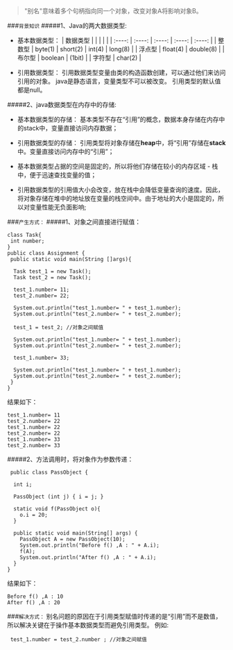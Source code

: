 
>"别名"意味着多个句柄指向同一个对象，改变对象A将影响对象B。

###`背景知识`
#####1、Java的两大数据类型:
* 基本数据类型：
	| 数据类型 |   			|   				|     		|			|
	|  :----:     |  :----:    | :----:  |  :----:   |  :----:   |
	| 整数型  | byte(1) |   short(2) | int(4) |	long(8)	|
	| 浮点型  |  float(4)  |   double(8)   |
	| 布尔型  |    boolean  | (1bit) |
	| 字符型  | char(2)   |	
	
* 引用数据类型：
 引用数据类型变量由类的构造函数创建，可以通过他们来访问引用的对象。
 java是静态语言，变量类型不可以被改变。
 引用类型的默认值都是null。
 
#####2、java数据类型在内存中的存储:
 - 基本数据类型的存储：
   基本类型不存在“引用”的概念，数据本身存储在内存中的stack中，变量直接访问内存数据；
 - 引用数据类型的存储：
	引用类型将对象存储在**heap**中，将“引用”存储在**stack**中。变量直接访问内存中的“引用”；
	
- 基本数据类型占据的空间是固定的，所以将他们存储在较小的内存区域 - 栈中，便于迅速查找变量的值；
- 引用数据类型的引用值大小会改变，放在栈中会降低变量查询的速度。因此，将对象存储在堆中的地址放在变量的栈空间中。由于地址的大小是固定的，所以对变量性能无负面影响;

###`产生方式：`
#####1、对象之间直接进行赋值：

```
class Task{
 int number;	 
}
public class Assignment { 
 public static void main(String []args){
  
  Task test_1 = new Task();
  Task test_2 = new Task();
  
  test_1.number= 11;
  test_2.number= 22;
  
  System.out.println("test_1.number= " + test_1.number);
  System.out.println("test_2.number= " + test_2.number);   
  
  test_1 = test_2; //对象之间赋值
 
  System.out.println("test_1.number= " + test_1.number);
  System.out.println("test_2.number= " + test_2.number);
  
  test_1.number= 33;
  
  System.out.println("test_1.number= " + test_1.number);
  System.out.println("test_2.number= " + test_2.number);
 }
}
```
结果如下：

```
test_1.number= 11
test_2.number= 22
test_1.number= 22
test_2.number= 22
test_1.number= 33
test_2.number= 33
```


#####2、方法调用时，将对象作为参数传递：

```
 public class PassObject { 
 
  int i;  
  
  PassObject (int j) { i = j; } 
  
  static void f(PassObject o){
    o.i = 20;
  }
  
  public static void main(String[] args) {    
    PassObject A = new PassObject(10);
    System.out.println("Before f() ,A : " + A.i);
    f(A);
    System.out.println("After f() ,A : " + A.i);
  } 
} 
```
结果如下：

```
Before f() ,A : 10
After f() ,A : 20
```

###`解决方式：`
别名问题的原因在于引用类型赋值时传递的是“引用”而不是数值，所以解决关键在于操作基本数据类型而避免引用类型。
例如:
```
 test_1.number = test_2.number ; //对象之间赋值
```